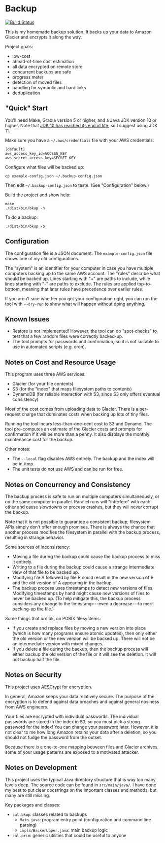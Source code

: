 # Backup

[![Build Status](https://api.travis-ci.org/Calvin-L/backup.svg?branch=master)](https://travis-ci.org/Calvin-L/backup)

This is my homemade backup solution.  It backs up your data to Amazon Glacier
and encrypts it along the way.

Project goals:

 - low-cost
 - ahead-of-time cost estimation
 - all data encrypted on remote store
 - concurrent backups are safe
 - progress meter
 - detection of moved files
 - handling for symbolic and hard links
 - deduplication

## "Quick" Start

You'll need Make, Gradle version 5 or higher, and a Java JDK version 10 or
higher.  Note that [JDK 10 has reached its end of
life](https://www.oracle.com/technetwork/java/java-se-support-roadmap.html), so
I suggest using JDK 11.

Make sure you have a `~/.aws/credentials` file with your AWS credentials:

    [default]
    aws_access_key_id=ACCESS_KEY
    aws_secret_access_key=SECRET_KEY

Configure what files will be backed up:

    cp example-config.json ~/.backup-config.json

Then edit `~/.backup-config.json` to taste.  (See "Configuration" below.)

Build the project and show help:

    make
    ./dist/bin/bkup -h

To do a backup:

    ./dist/bin/bkup -b

## Configuration

The configuration file is a JSON document.  The `example-config.json` file
shows one of my old configurations.

The "system" is an identifier for your computer in case you have multiple
computers backing up to the same AWS account.  The "rules" describe what should
be backed up.  Lines starting with "+" are paths to include, while lines
starting with "-" are paths to exclude.  The rules are applied top-to-bottom,
meaning that later rules have precedence over earlier rules.

If you aren't sure whether you got your configuration right, you can run the
tool with `--dry-run` to show what will happen without doing anything.

## Known Issues

 - Restore is not implemented!  However, the tool can do "spot-checks" to test
   that a few random files were correctly backed-up.
 - The tool prompts for passwords and confirmation, so it is not suitable to
   use in automated scripts (e.g. cron).

## Notes on Cost and Resource Usage

This program uses three AWS services:

 - Glacier (for your file contents)
 - S3 (for the "index" that maps filesystem paths to contents)
 - DynamoDB (for reliable interaction with S3, since S3 only offers eventual
   consistency)

Most of the cost comes from uploading data to Glacier.  There is a per-request
charge that dominates costs when backing up lots of tiny files.

Running the tool incurs less-than-one-cent cost to S3 and Dynamo.  The tool
pre-computes an estimate of the Glacier costs and prompts for confirmation if
it will be more than a penny.  It also displays the monthly maintenance cost
for the backup.

Other notes:

 - The `--local` flag disables AWS entirely.  The backup and the index will be
   in /tmp.
 - The unit tests do not use AWS and can be run for free.

## Notes on Concurrency and Consistency

The backup process is safe to run on multiple computers simultaneously, or on
the same computer in parallel.  Parallel runs will "interfere" with each other
and cause slowdowns or process crashes, but they will never corrupt the backup.

Note that it is not possible to guarantee a consistent backup; filesystem APIs
simply don't offer enough promises.  There is always the chance that another
process modifies the filesystem in parallel with the backup process, resulting
in strange behavior.

Some sources of inconsistency:

 - Moving a file during the backup could cause the backup process to miss it
   entirely.
 - Writing to a file during the backup could cause a strange intermediate view
   of that file to be backed up.
 - Modifying file A followed by file B could result in the new version of B and
   the old version of A appearing in the backup.
 - The backup process uses timestamps to detect new versions of files.
   Modifying timestamps by hand might cause new versions of files to never be
   backed up.  (To help mitigate this, the backup process considers any change
   to the timestamp---even a decrease---to merit backing-up the file.)

Some things that _are_ ok, on POSIX filesystems:

 - If you create and replace files by moving a new version into place (which is
   how many programs ensure atomic updates), then only either the old version
   or the new version will be backed up.  There will not be an intermediate
   version with mixed changes.
 - If you delete a file during the backup, then the backup process will either
   backup the old version of the file or it will see the deletion.  It will not
   backup half the file.

## Notes on Security

This project uses [AESCrypt](https://www.aescrypt.com/java_aes_crypt.html) for
encryption.

In general, Amazon keeps your data relatively secure.  The purpose of the
encryption is to defend against data breaches and against general nosiness from
AWS engineers.

Your files are encrypted with individual passwords.  The individual passwords
are stored in the index in S3, so you must pick a strong password for the
index!  You can change your password later.  However, it is not clear to me
how long Amazon retains your data after a deletion, so you should not fudge
the password from the outset.

Because there is a one-to-one mapping between files and Glacier archives, some
of your usage patterns are exposed to a motivated attacker.

## Notes on Development

This project uses the typical Java directory structure that is way too many
levels deep.  The source code can be found in `src/main/java/`.  I have done my
best to put clear docstrings on the important classes and methods, but many are
still missing.

Key packages and classes:

 - `cal.bkup`: classes related to backups
   - `Main.java`: program entry point (configuration and command line parsing)
   - `impls/BackerUpper.java`: main backup logic
 - `cal.prim`: generic utilities that could be useful to anyone
